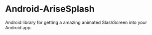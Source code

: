 # Android-AriseSplash
Android library for getting a amazing animated SlashScreen into your Android app.
